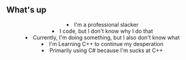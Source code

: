 ## What's up
<div align="center">
  <table>
          <li>I'm a professional slacker</li>
          <li>I code, but I don't know why I do that</li>
          <li>Currently, I'm doing something, but I also don't know what</li>
          <li>I'm Learning C++ to continue my desperation</li>
          <li>Primarily using C# because I'm sucks at C++</li>
        </ul>
  </table>
</div>
